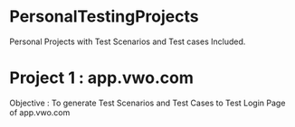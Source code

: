 # PersonalTestingProjects
Personal Projects with Test Scenarios and Test cases Included.

# Project 1 : app.vwo.com
Objective : To generate Test Scenarios and Test Cases to Test Login Page of app.vwo.com
